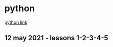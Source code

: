 # python

[python link](https://www.youtube.com/watch?v=QXeEoD0pB3E&list=PLsyeobzWxl7poL9JTVyndKe62ieoN-MZ3)

## 12 may 2021 - lessons 1-2-3-4-5
